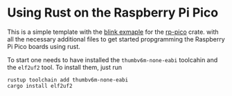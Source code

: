# Using Rust on the Raspberry Pi Pico

This is a simple template with the [blink exmaple](https://github.com/rp-rs/rp-hal-boards/blob/main/boards/rp-pico/examples/pico_blinky.rs)
for the [rp-pico](https://docs.rs/rp-pico/latest/rp_pico/) crate.
with all the necessary additional files to get started propgramming the Raspberry Pi Pico boards using rust.

To start one needs to have installed the `thumbv6m-none-eabi` toolcahin and the `elf2uf2` tool.
To install them, just run
```
rustup toolchain add thumbv6m-none-eabi
cargo install elf2uf2
```
